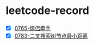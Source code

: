 # leetcode-record

- [x] [0765-情侣牵手](https://leetcode.cn/problems/couples-holding-hands/)
- [x] [0783-二叉搜索树节点最小距离](https://leetcode.cn/problems/minimum-distance-between-bst-nodes/)
